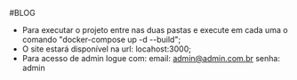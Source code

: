 #BLOG
* Para executar o projeto entre nas duas pastas e execute em cada uma o comando "docker-compose up -d --build";
* O site estará disponível na url: locahost:3000;
* Para acesso de admin logue com: 
  email: admin@admin.com.br
  senha: admin


  
